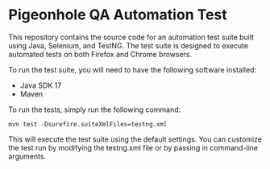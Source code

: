 # Pigeonhole QA Automation Test

This repository contains the source code for an automation test suite built using Java, Selenium, and TestNG. The test suite is designed to execute automated tests on both Firefox and Chrome browsers.

To run the test suite, you will need to have the following software installed:
- Java SDK 17
- Maven

To run the tests, simply run the following command:

```
mvn test -Dsurefire.suiteXmlFiles=testng.xml
```


This will execute the test suite using the default settings. You can customize the test run by modifying the testng.xml file or by passing in command-line arguments.